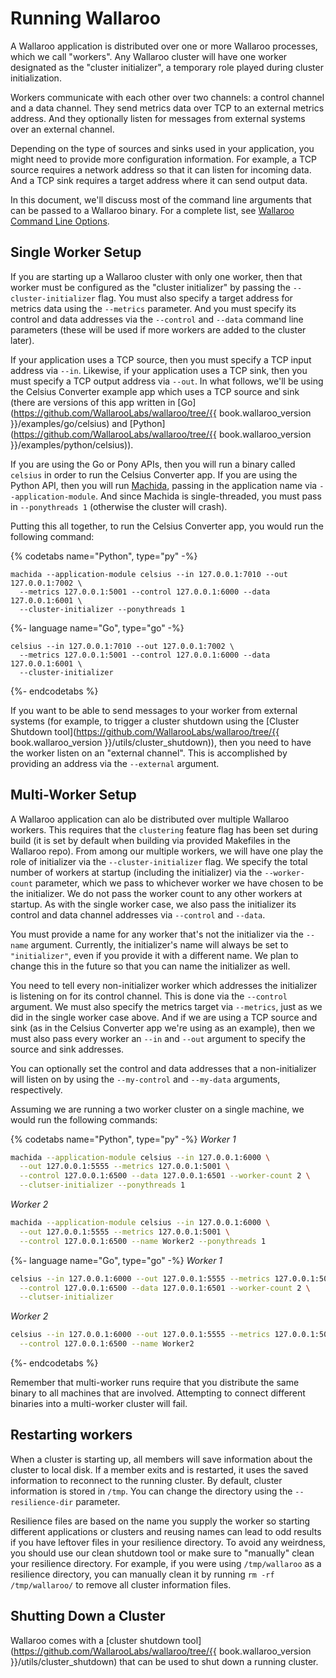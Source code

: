 # Running Wallaroo

A Wallaroo application is distributed over one or more Wallaroo processes, which we call "workers". Any Wallaroo cluster will have one worker designated as the "cluster initializer", a temporary role played during cluster initialization. 

Workers communicate with each other over two channels: a control channel and a data channel. They send metrics data over TCP to an external metrics address. And they optionally listen for messages from external systems over an external channel.  

Depending on the type of sources and sinks used in your application, you might need to provide more configuration information.  For example, a TCP source requires a network address so that it can listen for incoming data.  And a TCP sink requires a target address where it can send output data.

In this document, we'll discuss most of the command line arguments that can be passed to a Wallaroo binary.  For a complete list, see [Wallaroo Command Line Options](/book/running-wallaroo/wallaroo-command-line-options.md).

## Single Worker Setup

If you are starting up a Wallaroo cluster with only one worker, then that worker must be configured as the "cluster initializer" by passing the `--cluster-initializer` flag. You must also specify a target address for metrics data using the `--metrics` parameter. And you must specify its control and data addresses via the `--control` and `--data` command line parameters (these will be used if more workers are added to the cluster later). 

If your application uses a TCP source, then you must specify a TCP input address via `--in`. Likewise, if your application uses a TCP sink, then you must specify a TCP output address via `--out`. In what follows, we'll be using the Celsius Converter example app which uses a TCP source and sink (there are versions of this app written in [Go](https://github.com/WallarooLabs/wallaroo/tree/{{ book.wallaroo_version }}/examples/go/celsius) and [Python](https://github.com/WallarooLabs/wallaroo/tree/{{ book.wallaroo_version }}/examples/python/celsius)).

If you are using the Go or Pony APIs, then you will run a binary called `celsius` in order to run the Celsius Converter app. If you are using the Python API, then you will run [Machida](book/python/intro.md), passing in the application name via `--application-module`. And since Machida is single-threaded, you must pass in `--ponythreads 1` (otherwise the cluster will crash).

Putting this all together, to run the Celsius Converter app, you would run the following command:

{% codetabs name="Python", type="py" -%}
```
machida --application-module celsius --in 127.0.0.1:7010 --out 127.0.0.1:7002 \
  --metrics 127.0.0.1:5001 --control 127.0.0.1:6000 --data 127.0.0.1:6001 \
  --cluster-initializer --ponythreads 1
```
{%- language name="Go", type="go" -%}
```
celsius --in 127.0.0.1:7010 --out 127.0.0.1:7002 \
  --metrics 127.0.0.1:5001 --control 127.0.0.1:6000 --data 127.0.0.1:6001 \
  --cluster-initializer
```
{%- endcodetabs %}

If you want to be able to send messages to your worker from external systems (for example, to trigger a cluster shutdown using the [Cluster Shutdown tool](https://github.com/WallarooLabs/wallaroo/tree/{{ book.wallaroo_version }}/utils/cluster_shutdown)), then you need to have the worker listen on an "external channel". This is accomplished by providing an address via the `--external` argument.

## Multi-Worker Setup

A Wallaroo application can alo be distributed over multiple Wallaroo workers. This requires that the `clustering` feature flag has been set during build (it is set by default when building via provided Makefiles in the Wallaroo repo). From among our multiple workers, we will have one play the role of initializer via the `--cluster-initializer` flag. We specify the total number of workers at startup (including the initializer) via the `--worker-count` parameter, which we pass to whichever worker we have chosen to be the initializer. We do not pass the worker count to any other workers at startup. As with the single worker case, we also pass the initializer its control and data channel addresses via `--control` and `--data`.

You must provide a name for any worker that's not the initializer via the `--name` argument. Currently, the initializer's name will always be set to `"initializer"`, even if you provide it with a different name. We plan to change this in the future so that you can name the initializer as well.

You need to tell every non-initializer worker which addresses the initializer is listening on for its control channel. This is done via the `--control` argument. We must also specify the metrics target via `--metrics`, just as we did in the single worker case above. And if we are using a TCP source and sink (as in the Celsius Converter app we're using as an example), then we must also pass every worker an `--in` and `--out` argument to specify the source and sink addresses.

You can optionally set the control and data addresses that a non-initializer will listen on by using the `--my-control` and `--my-data` arguments, respectively.

Assuming we are running a two worker cluster on a single machine, we would run the following commands:

{% codetabs name="Python", type="py" -%}
*Worker 1*

```bash
machida --application-module celsius --in 127.0.0.1:6000 \
  --out 127.0.0.1:5555 --metrics 127.0.0.1:5001 \
  --control 127.0.0.1:6500 --data 127.0.0.1:6501 --worker-count 2 \
  --clutser-initializer --ponythreads 1
```

*Worker 2*

```bash
machida --application-module celsius --in 127.0.0.1:6000 \
  --out 127.0.0.1:5555 --metrics 127.0.0.1:5001 \
  --control 127.0.0.1:6500 --name Worker2 --ponythreads 1
```
{%- language name="Go", type="go" -%}
*Worker 1*

```bash
celsius --in 127.0.0.1:6000 --out 127.0.0.1:5555 --metrics 127.0.0.1:5001 \
  --control 127.0.0.1:6500 --data 127.0.0.1:6501 --worker-count 2 \
  --clutser-initializer
```

*Worker 2*

```bash
celsius --in 127.0.0.1:6000 --out 127.0.0.1:5555 --metrics 127.0.0.1:5001 \
  --control 127.0.0.1:6500 --name Worker2
```
{%- endcodetabs %}

Remember that multi-worker runs require that you distribute the same binary to all machines that are involved. Attempting to connect different binaries into a multi-worker cluster will fail.

## Restarting workers

When a cluster is starting up, all members will save information about the cluster to local disk. If a member exits and is restarted, it uses the saved information to reconnect to the running cluster. By default, cluster information is stored in `/tmp`. You can change the directory using the `--resilience-dir` parameter.

Resilience files are based on the name you supply the worker so starting different applications or clusters and reusing names can lead to odd results if you have leftover files in your resilience directory. To avoid any weirdness, you should use our clean shutdown tool or make sure to "manually" clean your resilience directory. For example, if you were using `/tmp/wallaroo` as a resilience directory, you can manually clean it by running `rm -rf /tmp/wallaroo/` to remove all cluster information files.

## Shutting Down a Cluster

Wallaroo comes with a [cluster shutdown tool](https://github.com/WallarooLabs/wallaroo/tree/{{ book.wallaroo_version }}/utils/cluster_shutdown) that can be used to shut down a running cluster.
